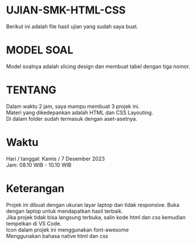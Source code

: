 # UJIAN-SMK-HTML-CSS
Berikut ini adalah file hasil ujian yang sudah saya buat.
# MODEL SOAL
Model soalnya adalah slicing design dan membuat tabel dengan tiga nomor.
# TENTANG
Dalam waktu 2 jam, saya mampu membuat 3 projek ini.\
Materi yang dikedepankan adalah HTML dan CSS Layouting.\
Di dalam folder sudah termasuk dengan aset-asetnya.
# Waktu
Hari / tanggal: Kamis / 7 Desember 2023\
Jam: 08.10 WIB - 10.10 WIB 
# Keterangan
Projek ini dibuat dengan ukuran layar laptop dan tidak responsive. Buka dengan laptop untuk mendapatkan hasil terbaik.\
Jika projek tidak bisa langsung terbuka, salin kode html dan css kemudian tempelkan di VS Code.\
Icon dalam projek ini menggunakan font-awesome\
Menggunakan bahasa native html dan css
